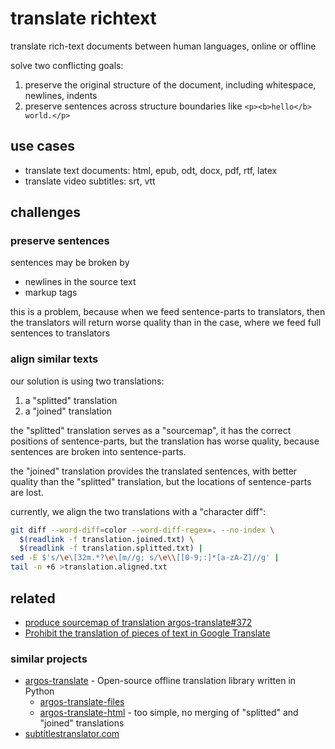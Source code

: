 # translate richtext

translate rich-text documents between human languages, online or offline

solve two conflicting goals:

1. preserve the original structure of the document, including whitespace, newlines, indents
2. preserve sentences across structure boundaries like `<p><b>hello</b> world.</p>`



## use cases

- translate text documents: html, epub, odt, docx, pdf, rtf, latex
- translate video subtitles: srt, vtt



## challenges



### preserve sentences

sentences may be broken by

- newlines in the source text
- markup tags

this is a problem, because when we feed sentence-parts to translators,
then the translators will return worse quality
than in the case, where we feed full sentences to translators



### align similar texts

our solution is using two translations:

1. a "splitted" translation
2. a "joined" translation

the "splitted" translation serves as a "sourcemap",
it has the correct positions of sentence-parts,
but the translation has worse quality,
because sentences are broken into sentence-parts.

the "joined" translation provides the translated sentences,
with better quality than the "splitted" translation,
but the locations of sentence-parts are lost.

currently, we align the two translations with a "character diff":

```sh
git diff --word-diff=color --word-diff-regex=. --no-index \
  $(readlink -f translation.joined.txt) \
  $(readlink -f translation.splitted.txt) |
sed -E $'s/\e\[32m.*?\e\[m//g; s/\e\\[[0-9;:]*[a-zA-Z]//g' |
tail -n +6 >translation.aligned.txt
```



## related

- [produce sourcemap of translation argos-translate#372](https://github.com/argosopentech/argos-translate/issues/372)
- [Prohibit the translation of pieces of text in Google Translate](https://webapps.stackexchange.com/questions/52668/prohibit-the-translation-of-pieces-of-text-in-google-translate/154694#154694)



### similar projects

- [argos-translate](https://github.com/argosopentech/argos-translate) - Open-source offline translation library written in Python
  - [argos-translate-files](https://github.com/LibreTranslate/argos-translate-files)
  - [argos-translate-html](https://github.com/argosopentech/translate-html) - too simple, no merging of "splitted" and "joined" translations
- [subtitlestranslator.com](https://subtitlestranslator.com/en/translate.php)
